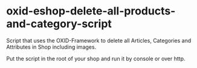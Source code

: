 # oxid-eshop-delete-all-products-and-category-script
Script that uses the OXID-Framework to delete all Articles, Categories and Attributes in Shop including images.

Put the script in the root of your shop and run it by console or over http.
